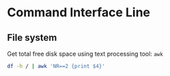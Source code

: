 # Command Interface Line

## File system

Get total free disk space using text processing tool: `awk`
```sh
df -h / | awk 'NR==2 {print $4}'
```
